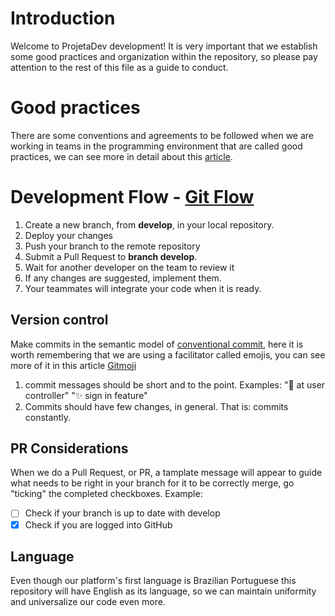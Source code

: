 # Introduction

Welcome to ProjetaDev development! It is very important that we establish
some good practices and organization within the repository, so please pay attention to the
rest of this file as a guide to conduct.

# Good practices

There are some conventions and agreements to be followed when we are working in teams
in the programming environment that are called good practices, we can see more in detail about
this [article](https://www.devmedia.com.br/boas-praticas-de-programacao/21137).

# Development Flow - [Git Flow](https://www.atlassian.com/br/git/tutorials/comparing-workflows/gitflow-workflow#:~:text=What%20is%20the%20Gitflow,by%20Vincent%20Driessen%20no%20nvie)

1. Create a new branch, from **develop**, in your local repository.
2. Deploy your changes
3. Push your branch to the remote repository
4. Submit a Pull Request to **branch develop**.
5. Wait for another developer on the team to review it
6. If any changes are suggested, implement them.
7. Your teammates will integrate your code when it is ready.

## Version control

Make commits in the semantic model of [conventional commit](https://blog.geekhunter.com.br/o-que-e-commit-e-como-usar-commits-semanticos/#O_que_sao_Commits_Semanticos), here it is worth remembering that we are using a facilitator called emojis, you can see more of it in this article [Gitmoji](https://medium.com/brainny-smart-solutions/padronização-de-commits-com-gitmoji-ef0af535f3a4#:~:text=Gitmoji%20can%20just%20be%20used,terminal%20to%20install%20it%20globally.)

1. commit messages should be short and to the point. Examples:
   "🐛 at user controller"
   "✨ sign in feature"
2. Commits should have few changes, in general. That is: commits constantly.

## PR Considerations

When we do a Pull Request, or PR, a tamplate message will appear to
guide what needs to be right in your branch for it to be correctly merge, go "ticking" the completed checkboxes. Example:

- [ ] Check if your branch is up to date with develop
- [x] Check if you are logged into GitHub

## Language

Even though our platform's first language is Brazilian Portuguese this repository will have English as its language, so we can maintain uniformity and universalize our code even more.
